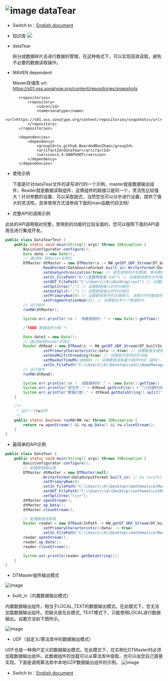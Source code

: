 # ![image](https://user-images.githubusercontent.com/113756063/191922682-384a6cd0-684d-4ca0-b442-9352834b036f.png) dataTear

- Switch to：[English document](https://github.com/BeardedManZhao/dataTear/blob/main/README.md)
- 知识库
  <a href="https://github.com/BeardedManZhao/dataTear/blob/main/KnowledgeDocument/knowledge%20base-Chinese.md">
  <img src = "https://user-images.githubusercontent.com/113756063/193392511-0ed99aa8-b08a-4001-974d-946d7d838988.png"/>
  </a>

- dataTear

  拆分成数据碎片去进行数据的管理，在这种格式下，可以实现高效读取，避免不必要的数据读取操作。

- MAVEN dependent

  Maven存储库 url:  https://s01.oss.sonatype.org/content/repositories/snapshots

```
      <repositories>
          <repository>
              <id>a</id>
              <name>sonatype</name>
              <url>https://s01.oss.sonatype.org/content/repositories/snapshots</url>
          </repository>
      </repositories>

      <dependencies>
          <dependency>
              <groupId>io.github.BeardedManZhao</groupId>
              <artifactId>dataTear</artifactId>
              <version>1.4-SNAPSHOT</version>
          </dependency>
      </dependencies>
```

- 使用示例

  下面是针对dataTear文件的读写进行的一个示例，master就是数据输出组件，Reader就是数据读取组件，这俩组件的超接口是同一个，灵活性比较强大！针对参数的设置，可以采取链式，当然您也可以分步进行设置，提供了强大的灵活性。具体使用方式请参阅下面的main函数代码文档!

- 完整API的调用示例

此处的API调用相对完整，使用到的功能时比较全面的，您可以按照下面的API调用去进行集成开发。

```java
public class DataTearTest {
    public static void main(String[] args) throws IOException {
        BasicConfigurator.configure();
        Date date = new Date();
        // 通过RW 将Master实例化
        DTMaster dtMaster = new DTMaster(s -> RW.getDT_UDF_Stream(DT_builtIn_UDF.LOCAL_GZIP).writeStream(s)) // 实例化时，可以将外界的数据组件对接到本类中，也可以直接调用RW接口从算法库中提取数据组件
                .ReadFormat(DataSourceFormat.built_in).WriterFormat(DataOutputFormat.UDT) // 设置数据输入与输出模式
                .setUseSynchronization(true) // 是否使用同步写数据，等待数据输出完成再结束
                .setIn_FilePath("D:\\互联网信息.txt") // 设置被读取的文件路径
                .setOUT_FilePath("C:\\Users\\4\\Desktop\\out") // 设置DataTear数据输出到哪个目录
                .setSplitrex(",") // 设置数据输入的列分隔符
                .setOutSplit(",") // 设置数据输出的列分隔符
                .setPrimaryNum(0) // 设置数据表中的主键索引，该索引列的数据将会被作为nameManager的一部分
                .setFragmentationNum(2); // 设置输出多少个数据碎片
        // 运行组件
        runRW(dtMaster);

        System.err.println("ok !  写数据耗时：" + (new Date().getTime() - date.getTime()) + "毫秒");

        /*TODO 数据组件分割 */

        Date date2 = new Date();
        // 通过RW将Reader实例化
        Reader dtRead = new DTRead(s -> RW.getDT_UDF_Stream(DT_builtIn_UDF.LOCAL_GZIP).readStream(s)) // 实例化时，可以将外界的数据组件对接到本类中，也可以直接调用RW接口从算法库中提取数据组件
                .setPrimaryCharacteristic(data -> true) // 设置数据主键描述，满足该条件的主键所在数据碎片将会被读取
                .setUseMultithreading(true) // 设置是否使用同步读取
                .setMaxOutTimeMS(10000) // 设置数据读取最大超时时间（毫秒），超出时间将会立刻停止数据的读取
                .setIn_FilePath("C:\\Users\\4\\Desktop\\out\\NameManager.NDT"); // 设置被读取的NameManager路径
        // 运行组件
        runRW(dtRead);

        System.err.println("ok !  读数据耗时：" + (new Date().getTime() - date2.getTime()) + "毫秒");
        System.err.println("源文件：" + dtRead.getSrcFile() + "\t创建时间：" + new Date(dtRead.getCreateDateMS()).toLocaleString());
        System.err.println("数据行数：" + dtRead.getDataString().split("\n").length);
    }

    /**
     * 运行一个rw组件
     */
    public static boolean runRW(RW rw) throws IOException {
        return rw.openStream() && rw.op_Data() && rw.closeStream();
    }
}
```

- 最简单的API示例

```java
public class DataTear {
    public static void main(String[] args) throws IOException {
        BasicConfigurator.configure();
        // 配置数据输出类
        DTMaster dtMaster = new DTMaster(null)
                .WriterFormat(DataOutputFormat.built_in) // be careful!!! If UDF is not set here, data will be automatically written in "LOCAL_TEXT" mode
                .setPrimaryNum(0)
                .setIn_FilePath("C:\\Users\\4\\Desktop\\mathematicalModeling\\Attached documents\\test.txt") // Set the path of the converted file
                .setOUT_FilePath("C:\\Users\\4\\Desktop\\mathematicalModeling\\out") // Set the storage path of NM and other files after conversion
                .setSplitrex("\\s+");
        dtMaster.openStream();
        dtMaster.op_Data();
        dtMaster.closeStream();

        // 配置数据读取类
        Reader reader = new DTRead(InPath -> RW.getDT_UDF_Stream(DT_builtIn_UDF.LOCAL_TEXT).readStream(InPath))
                .setPrimaryCharacteristic((data) -> true)
                .setIn_FilePath("C:\\Users\\4\\Desktop\\mathematicalModeling\\out\\NameManager.NDT"); // Set the NM path of the read file
        reader.openStream();
        reader.op_Data();
        reader.closeStream();

        System.out.println(reader.getDataString());
    }
}
```

- DTMaster组件输出模式

![image](https://user-images.githubusercontent.com/113756063/191901173-5b01ca42-b2ec-461a-99dc-106a6b711eb7.png)

- built_in（内置数据输出模式）

内置数据输出组件，相当于LOCAL_TEXT的数据输出模式。在此模式下，您无法加载数据输出组件。但缺点是在此模式_ TEXT模式下，只能使用LOCAL进行数据输出。设置方法如下图所示。

![image](https://user-images.githubusercontent.com/113756063/191903087-8d3e70d3-f25e-4a6a-a55d-153a2d7a4c1f.png)

- UDF（自定义/算法库中的数据输出模式）

UDF也是一种用户定义的数据输出模式。在此模式下，在实例化DTMaster时必须加载数据输出组件。此数据组件的加载可以从算法库中提取，也可以由您自己直接实现。下面是调用算法库中本地GZIP数据输出组件的示例。
![image](https://user-images.githubusercontent.com/113756063/191902999-d3c19d66-332e-4140-91bf-05d0580fd008.png)

- Switch to：[English document](https://github.com/BeardedManZhao/dataTear/blob/main/README.md)
